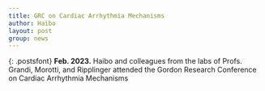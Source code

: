 ```yaml
---
title: GRC on Cardiac Arrhythmia Mechanisms
author: Haibo
layout: post
group: news
---
```


{: .postsfont}
**Feb. 2023.** Haibo and colleagues from the labs of Profs. Grandi, Morotti, and Ripplinger attended the Gordon Research Conference on Cardiac Arrhythmia Mechanisms